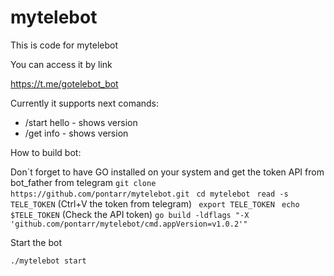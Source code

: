 # mytelebot
This is code for mytelebot

You can access it by link

https://t.me/gotelebot_bot

Currently it supports next comands:

- /start hello  - shows version
- /get info - shows version

How to build bot:

Don`t forget to have GO installed on your system and get the token API from bot_father from telegram
```git clone https://github.com/pontarr/mytelebot.git ```
```cd mytelebot ```
``` read -s TELE_TOKEN ``` (Ctrl+V the token from telegram)
``` export TELE_TOKEN```
``` echo $TELE_TOKEN``` (Check the API token)
``` go build -ldflags "-X 'github.com/pontarr/mytelebot/cmd.appVersion=v1.0.2'" ```

Start the bot

``` ./mytelebot start ```